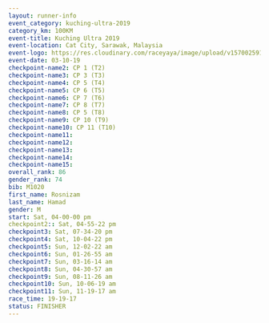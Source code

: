 ```yaml
---
layout: runner-info 
event_category: kuching-ultra-2019 
category_km: 100KM 
event-title: Kuching Ultra 2019
event-location: Cat City, Sarawak, Malaysia 
event-logo: https://res.cloudinary.com/raceyaya/image/upload/v1570025915/logo/kuching_ultra_jsvtue.jpg 
event-date: 03-10-19 
checkpoint-name2: CP 1 (T2) 
checkpoint-name3: CP 3 (T3) 
checkpoint-name4: CP 5 (T4) 
checkpoint-name5: CP 6 (T5) 
checkpoint-name6: CP 7 (T6) 
checkpoint-name7: CP 8 (T7) 
checkpoint-name8: CP 5 (T8) 
checkpoint-name9: CP 10 (T9) 
checkpoint-name10: CP 11 (T10) 
checkpoint-name11:  
checkpoint-name12: 
checkpoint-name13: 
checkpoint-name14: 
checkpoint-name15: 
overall_rank: 86
gender_rank: 74
bib: M1020
first_name: Rosnizam
last_name: Hamad
gender: M
start: Sat, 04-00-00 pm
checkpoint2:: Sat, 04-55-22 pm
checkpoint3: Sat, 07-34-20 pm
checkpoint4: Sat, 10-04-22 pm
checkpoint5: Sun, 12-02-22 am
checkpoint6: Sun, 01-26-55 am
checkpoint7: Sun, 03-16-14 am
checkpoint8: Sun, 04-30-57 am
checkpoint9: Sun, 08-11-26 am
checkpoint10: Sun, 10-06-19 am
checkpoint11: Sun, 11-19-17 am
race_time: 19-19-17
status: FINISHER
---
```


